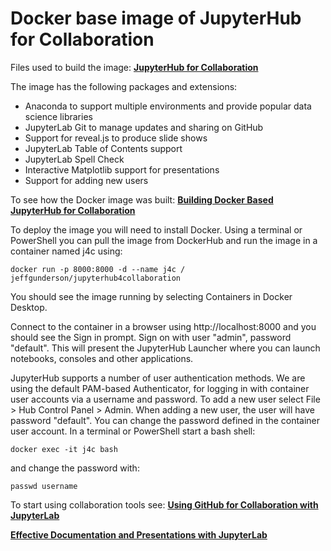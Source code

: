 # Docker base image of JupyterHub for Collaboration
Files used to build the image: 
__[JupyterHub for Collaboration](https://hub.docker.com/repository/docker/jeffgunderson/jupyterhub4collaboration)__

The image has the following packages and extensions:
- Anaconda to support multiple environments and provide popular data science libraries
- JupyterLab Git to manage updates and sharing on GitHub
- Support for reveal.js to produce slide shows
- JupyterLab Table of Contents support
- JupyterLab Spell Check
- Interactive Matplotlib support for presentations
- Support for adding new users

To see how the Docker image was built:
__[Building Docker Based JupyterHub for Collaboration](https://jeffrey-p-gunderson.medium.com/917ec296b44d)__

To deploy the image you will need to install Docker. Using a terminal or PowerShell you can pull the image from DockerHub and run the image in a container named j4c using:
~~~
docker run -p 8000:8000 -d --name j4c / jeffgunderson/jupyterhub4collaboration
~~~

You should see the image running by selecting Containers in Docker Desktop.

Connect to the container in a browser using http://localhost:8000 and you should see the Sign in prompt. Sign on with user "admin", password "default". This will present the JupyterHub Launcher where you can launch notebooks, consoles and other applications.

JupyterHub supports a number of user authentication methods. We are using the default PAM-based Authenticator, for logging in with container user accounts via a username and password. To add a new user select File > Hub Control Panel > Admin.  When adding a new user, the user will have password "default". You can change the password defined in the container user account. In a terminal or PowerShell start a bash shell:
~~~
docker exec -it j4c bash
~~~
and change the password with:
~~~
passwd username
~~~
To start using collaboration tools see:
__[Using GitHub for Collaboration with JupyterLab](https://jeffrey-p-gunderson.medium.com/f6ee51ff4e0c)__

__[Effective Documentation and Presentations with JupyterLab](https://jeffrey-p-gunderson.medium.com/c7fb9bcf39bf)__

